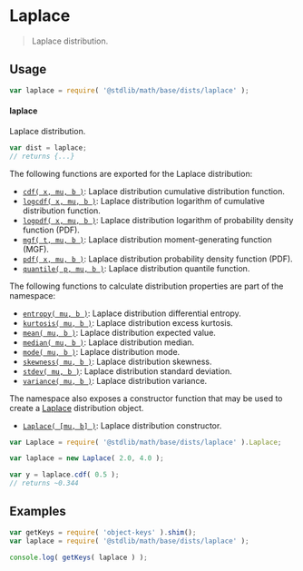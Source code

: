 <!--

@license Apache-2.0

Copyright (c) 2018 The Stdlib Authors.

Licensed under the Apache License, Version 2.0 (the "License");
you may not use this file except in compliance with the License.
You may obtain a copy of the License at

   http://www.apache.org/licenses/LICENSE-2.0

Unless required by applicable law or agreed to in writing, software
distributed under the License is distributed on an "AS IS" BASIS,
WITHOUT WARRANTIES OR CONDITIONS OF ANY KIND, either express or implied.
See the License for the specific language governing permissions and
limitations under the License.

-->

# Laplace

> Laplace distribution.

<section class="usage">

## Usage

```javascript
var laplace = require( '@stdlib/math/base/dists/laplace' );
```

#### laplace

Laplace distribution.

```javascript
var dist = laplace;
// returns {...}
```

The following functions are exported for the Laplace distribution:

<!-- <toc pattern="*+(cdf|pdf|mgf|quantile)*"> -->

<div class="namespace-toc">

-   <span class="signature">[`cdf( x, mu, b )`][@stdlib/math/base/dists/laplace/cdf]</span><span class="delimiter">: </span><span class="description">Laplace distribution cumulative distribution function.</span>
-   <span class="signature">[`logcdf( x, mu, b )`][@stdlib/math/base/dists/laplace/logcdf]</span><span class="delimiter">: </span><span class="description">Laplace distribution logarithm of cumulative distribution function.</span>
-   <span class="signature">[`logpdf( x, mu, b )`][@stdlib/math/base/dists/laplace/logpdf]</span><span class="delimiter">: </span><span class="description">Laplace distribution logarithm of probability density function (PDF).</span>
-   <span class="signature">[`mgf( t, mu, b )`][@stdlib/math/base/dists/laplace/mgf]</span><span class="delimiter">: </span><span class="description">Laplace distribution moment-generating function (MGF).</span>
-   <span class="signature">[`pdf( x, mu, b )`][@stdlib/math/base/dists/laplace/pdf]</span><span class="delimiter">: </span><span class="description">Laplace distribution probability density function (PDF).</span>
-   <span class="signature">[`quantile( p, mu, b )`][@stdlib/math/base/dists/laplace/quantile]</span><span class="delimiter">: </span><span class="description">Laplace distribution quantile function.</span>

</div>

<!-- </toc> -->

The following functions to calculate distribution properties are part of the namespace:

<!-- <toc pattern="*+(entropy|kurtosis|mean|median|mode|skewness|stdev|variance)*"> -->

<div class="namespace-toc">

-   <span class="signature">[`entropy( mu, b )`][@stdlib/math/base/dists/laplace/entropy]</span><span class="delimiter">: </span><span class="description">Laplace distribution differential entropy.</span>
-   <span class="signature">[`kurtosis( mu, b )`][@stdlib/math/base/dists/laplace/kurtosis]</span><span class="delimiter">: </span><span class="description">Laplace distribution excess kurtosis.</span>
-   <span class="signature">[`mean( mu, b )`][@stdlib/math/base/dists/laplace/mean]</span><span class="delimiter">: </span><span class="description">Laplace distribution expected value.</span>
-   <span class="signature">[`median( mu, b )`][@stdlib/math/base/dists/laplace/median]</span><span class="delimiter">: </span><span class="description">Laplace distribution median.</span>
-   <span class="signature">[`mode( mu, b )`][@stdlib/math/base/dists/laplace/mode]</span><span class="delimiter">: </span><span class="description">Laplace distribution mode.</span>
-   <span class="signature">[`skewness( mu, b )`][@stdlib/math/base/dists/laplace/skewness]</span><span class="delimiter">: </span><span class="description">Laplace distribution skewness.</span>
-   <span class="signature">[`stdev( mu, b )`][@stdlib/math/base/dists/laplace/stdev]</span><span class="delimiter">: </span><span class="description">Laplace distribution standard deviation.</span>
-   <span class="signature">[`variance( mu, b )`][@stdlib/math/base/dists/laplace/variance]</span><span class="delimiter">: </span><span class="description">Laplace distribution variance.</span>

</div>

<!-- </toc> -->

The namespace also exposes a constructor function that may be used to create a [Laplace][laplace-distribution] distribution object.

<!-- <toc pattern="*ctor*"> -->

<div class="namespace-toc">

-   <span class="signature">[`Laplace( [mu, b] )`][@stdlib/math/base/dists/laplace/ctor]</span><span class="delimiter">: </span><span class="description">Laplace distribution constructor.</span>

</div>

<!-- </toc> -->

```javascript
var Laplace = require( '@stdlib/math/base/dists/laplace' ).Laplace;

var laplace = new Laplace( 2.0, 4.0 );

var y = laplace.cdf( 0.5 );
// returns ~0.344
```

</section>

<!-- /.usage -->

<section class="examples">

## Examples

<!-- TODO: better examples -->

<!-- eslint no-undef: "error" -->

```javascript
var getKeys = require( 'object-keys' ).shim();
var laplace = require( '@stdlib/math/base/dists/laplace' );

console.log( getKeys( laplace ) );
```

</section>

<!-- /.examples -->

<section class="links">

[laplace-distribution]: https://en.wikipedia.org/wiki/Laplace_distribution

<!-- <toc-links> -->

[@stdlib/math/base/dists/laplace/ctor]: https://github.com/stdlib-js/stdlib/tree/develop/lib/node_modules/%40stdlib/math/base/dists/laplace/ctor

[@stdlib/math/base/dists/laplace/entropy]: https://github.com/stdlib-js/stdlib/tree/develop/lib/node_modules/%40stdlib/math/base/dists/laplace/entropy

[@stdlib/math/base/dists/laplace/kurtosis]: https://github.com/stdlib-js/stdlib/tree/develop/lib/node_modules/%40stdlib/math/base/dists/laplace/kurtosis

[@stdlib/math/base/dists/laplace/mean]: https://github.com/stdlib-js/stdlib/tree/develop/lib/node_modules/%40stdlib/math/base/dists/laplace/mean

[@stdlib/math/base/dists/laplace/median]: https://github.com/stdlib-js/stdlib/tree/develop/lib/node_modules/%40stdlib/math/base/dists/laplace/median

[@stdlib/math/base/dists/laplace/mode]: https://github.com/stdlib-js/stdlib/tree/develop/lib/node_modules/%40stdlib/math/base/dists/laplace/mode

[@stdlib/math/base/dists/laplace/skewness]: https://github.com/stdlib-js/stdlib/tree/develop/lib/node_modules/%40stdlib/math/base/dists/laplace/skewness

[@stdlib/math/base/dists/laplace/stdev]: https://github.com/stdlib-js/stdlib/tree/develop/lib/node_modules/%40stdlib/math/base/dists/laplace/stdev

[@stdlib/math/base/dists/laplace/variance]: https://github.com/stdlib-js/stdlib/tree/develop/lib/node_modules/%40stdlib/math/base/dists/laplace/variance

[@stdlib/math/base/dists/laplace/cdf]: https://github.com/stdlib-js/stdlib/tree/develop/lib/node_modules/%40stdlib/math/base/dists/laplace/cdf

[@stdlib/math/base/dists/laplace/logcdf]: https://github.com/stdlib-js/stdlib/tree/develop/lib/node_modules/%40stdlib/math/base/dists/laplace/logcdf

[@stdlib/math/base/dists/laplace/logpdf]: https://github.com/stdlib-js/stdlib/tree/develop/lib/node_modules/%40stdlib/math/base/dists/laplace/logpdf

[@stdlib/math/base/dists/laplace/mgf]: https://github.com/stdlib-js/stdlib/tree/develop/lib/node_modules/%40stdlib/math/base/dists/laplace/mgf

[@stdlib/math/base/dists/laplace/pdf]: https://github.com/stdlib-js/stdlib/tree/develop/lib/node_modules/%40stdlib/math/base/dists/laplace/pdf

[@stdlib/math/base/dists/laplace/quantile]: https://github.com/stdlib-js/stdlib/tree/develop/lib/node_modules/%40stdlib/math/base/dists/laplace/quantile

<!-- </toc-links> -->

</section>

<!-- /.links -->
